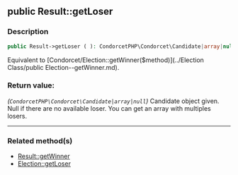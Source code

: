## public Result::getLoser

### Description    

```php
public Result->getLoser ( ): CondorcetPHP\Condorcet\Candidate|array|null
```

Equivalent to [Condorcet/Election::getWinner($method)](../Election Class/public Election--getWinner.md).
    

### Return value:   

*(```CondorcetPHP\Condorcet\Candidate|array|null```)* Candidate object given. Null if there are no available loser.
You can get an array with multiples losers.


---------------------------------------

### Related method(s)      

* [Result::getWinner](/Docs/ApiReferences/Result%20Class/public%20Result--getWinner.md)    
* [Election::getLoser](/Docs/ApiReferences/Election%20Class/public%20Election--getLoser.md)    
